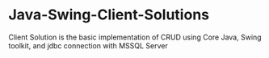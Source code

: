 # Java-Swing-Client-Solutions
Client Solution is the basic implementation of CRUD using Core Java, Swing toolkit, and jdbc connection with MSSQL Server
